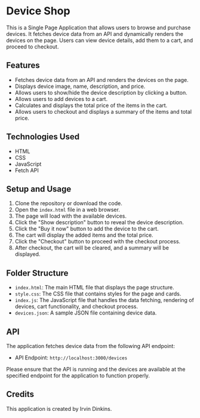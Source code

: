 # Device Shop

This is a Single Page Application that allows users to browse and purchase devices. It fetches device data from an API and dynamically renders the devices on the page. Users can view device details, add them to a cart, and proceed to checkout.

## Features

- Fetches device data from an API and renders the devices on the page.
- Displays device image, name, description, and price.
- Allows users to show/hide the device description by clicking a button.
- Allows users to add devices to a cart.
- Calculates and displays the total price of the items in the cart.
- Allows users to checkout and displays a summary of the items and total price.

## Technologies Used

- HTML
- CSS
- JavaScript
- Fetch API

## Setup and Usage

1. Clone the repository or download the code.
2. Open the `index.html` file in a web browser.
3. The page will load with the available devices.
4. Click the "Show description" button to reveal the device description.
5. Click the "Buy it now" button to add the device to the cart.
6. The cart will display the added items and the total price.
7. Click the "Checkout" button to proceed with the checkout process.
8. After checkout, the cart will be cleared, and a summary will be displayed.

## Folder Structure

- `index.html`: The main HTML file that displays the page structure.
- `style.css`: The CSS file that contains styles for the page and cards.
- `index.js`: The JavaScript file that handles the data fetching, rendering of devices, cart functionality, and checkout process.
- `devices.json`: A sample JSON file containing device data.

## API

The application fetches device data from the following API endpoint:

- API Endpoint: `http://localhost:3000/devices`

Please ensure that the API is running and the devices are available at the specified endpoint for the application to function properly.

## Credits

This application is created by Irvin Dinkins.

